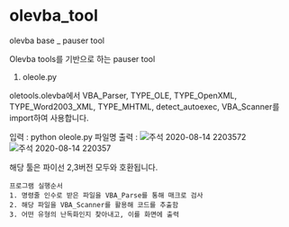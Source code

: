 # olevba_tool
olevba base _ pauser tool

Olevba tools를 기반으로 하는 pauser tool

1. oleole.py 

 oletools.olevba에서 
 VBA_Parser, TYPE_OLE, TYPE_OpenXML, TYPE_Word2003_XML, TYPE_MHTML, detect_autoexec, VBA_Scanner를 import하여 사용합니다.
 
 
 입력 : python oleole.py 파일명 
 출력 : 
![주석 2020-08-14 2203572](https://user-images.githubusercontent.com/67878157/90252745-fa017f80-de7a-11ea-829c-86f654115eae.png)
![주석 2020-08-14 220357](https://user-images.githubusercontent.com/67878157/90252695-e524ec00-de7a-11ea-9565-c65c0b769099.png)

 
 
 
 해당 툴은 파이선 2,3버전 모두와 호환됩니다. 
  
    프로그램 실행순서
    1. 명령줄 인수로 받은 파일을 VBA_Parse를 통해 매크로 검사 
    2. 해당 파일을 VBA_Scanner를 활용해 코드를 추출함 
    3. 어떤 유형의 난독화인지 찾아내고, 이를 화면에 출력  
    
